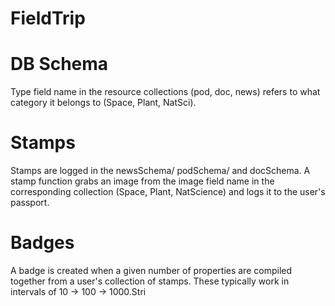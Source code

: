 # FieldTrip


# DB Schema

Type field name in the resource collections (pod, doc, news) refers to what category it belongs to (Space, Plant, NatSci).

# Stamps

Stamps are logged in the newsSchema/ podSchema/ and docSchema. A stamp function grabs an image from the image field name in the corresponding collection (Space, Plant, NatScience) and logs it to the user's passport.

# Badges

A badge is created when a given number of properties are compiled together from a user's collection of stamps. These typically work in intervals of 10 -> 100 -> 1000.Stri